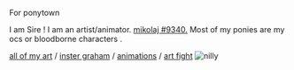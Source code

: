 




For ponytown 

I am Sire ! I am an artist/animator. [mikolaj #9340.](https://discordapp.com/users/467102810450690049) Most of my ponies are my ocs or bloodborne characters .

[all of my art](https://toyhou.se/niaII) /
[inster graham](https://www.instagram.com/niallbastille?igsh=MXUzbHM2dXYyZGs5NQ==) /
[animations](https://youtube.com/@lydsarchives) /
[art fight](https://artfight.net/~niaII)
![nilly](https://file.garden/ZdtHirwq23DtX7dh/78817072_OLWk7XvKWe6G9Zv.gif)
